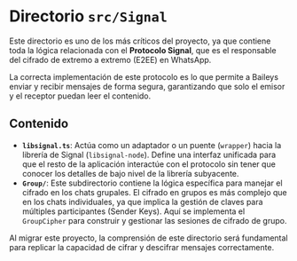 # Directorio `src/Signal`

Este directorio es uno de los más críticos del proyecto, ya que contiene toda la lógica relacionada con el **Protocolo Signal**, que es el responsable del cifrado de extremo a extremo (E2EE) en WhatsApp.

La correcta implementación de este protocolo es lo que permite a Baileys enviar y recibir mensajes de forma segura, garantizando que solo el emisor y el receptor puedan leer el contenido.

## Contenido

- **`libsignal.ts`**: Actúa como un adaptador o un puente (`wrapper`) hacia la librería de Signal (`libsignal-node`). Define una interfaz unificada para que el resto de la aplicación interactúe con el protocolo sin tener que conocer los detalles de bajo nivel de la librería subyacente.
- **`Group/`**: Este subdirectorio contiene la lógica específica para manejar el cifrado en los chats grupales. El cifrado en grupos es más complejo que en los chats individuales, ya que implica la gestión de claves para múltiples participantes (Sender Keys). Aquí se implementa el `GroupCipher` para construir y gestionar las sesiones de cifrado de grupo.

Al migrar este proyecto, la comprensión de este directorio será fundamental para replicar la capacidad de cifrar y descifrar mensajes correctamente.
